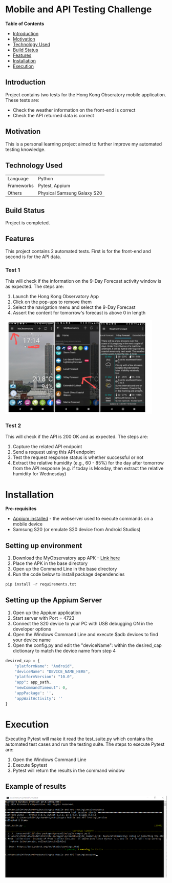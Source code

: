 # Mobile and API Testing Challenge

**Table of Contents**
- [Introduction](#introduction)
- [Motivation](#motivation)
- [Technology Used](#technologyUsed)
- [Build Status](#buildStatus)
- [Features](#features)
- [Installation](#installation)
- [Execution](#execution)

## Introduction <a name="introduction"></a>
Project contains two tests for the Hong Kong Obseratory mobile application. These tests are:
* Check the weather information on the front-end is correct
* Check the API returned data is correct 

## Motivation <a name="motivation"></a>
This is a personal learning project aimed to further improve my automated testing knowledge.

## Technology Used <a name="technologyUsed"></a>
<table>
  <tbody>
    <tr>
      <td>Language</td>
      <td>Python</td>
    </tr>
    <tr>
      <td>Frameworks</td>
      <td>Pytest, Appium</td>
    </tr>
    <tr>
      <td>Others</td>
      <td>Physical Samsung Galaxy S20</td>
    </tr>
  </tbody>
</table>

## Build Status <a name="buildStatus"></a>
Project is completed.

## Features <a name="features"></a>
This project contains 2 automated tests. First is for the front-end and second is for the API data.

### Test 1
This will check if the information on the 9-Day Forecast activity window is as expected. The steps are:
1. Launch the Hong Kong Observatory App
2. Click on the pop-ups to remove them
3. Select the navigation menu and select the 9-Day Forecast
4. Assert the content for tomorrow's forecast is above 0 in length

![my screenshot](./example.png)

### Test 2
This will check if the API is 200 OK and as expected. The steps are:
1. Capture the related API endpoint
2. Send a request using this API endpoint
3. Test the request response status is whether successful or not
4. Extract the relative humidity (e.g., 60 - 85%) for the day after tomorrow from the API response (e.g. if today is Monday, then extract the relative humidity for Wednesday)


# Installation <a name="installation"></a>

**Pre-requisites**
* [Appium installed](https://appium.io/docs/en/about-appium/getting-started/?lang=en) - the webserver used to execute commands on a mobile device
* Samsung S20 (or emulate S20 device from Android Studios)

## Setting up environment
1. Download the MyObservatory app APK - [Link here](https://m.apkpure.com/myobservatory-%E6%88%91%E7%9A%84%E5%A4%A9%E6%96%87%E5%8F%B0/hko.MyObservatory_v1_0)
2. Place the APK in the base directory
3. Open up the Command Line in the base directory
4. Run the code below to install package dependencies 
```python
pip install -r requirements.txt
```

## Setting up the Appium Server
1. Open up the Appium application
2. Start server with Port = 4723
3. Connect the S20 device to your PC with USB debugging ON in the developer options
4. Open the Windows Command Line and execute $adb devices to find your device name
5. Open the config.py and edit the "deviceName": within the desired_cap dictionary to match the device name from step 4
```python
desired_cap = {
    "platformName": "Android",
    "deviceName": "DEVICE_NAME_HERE",
    "platformVersion": "10.0",
    "app": app_path,
    "newCommandTimeout": 0,
    'appPackage': '',
    'appWaitActivity': ''
}
```
# Execution <a name="execution"></a>
Executing Pytest will make it read the test_suite.py which contains the automated test cases and run the testing suite. The steps to execute Pytest are: 
1. Open the Windows Command Line
2. Execute $pytest
5. Pytest will return the results in the command window

## Example of results
![my screenshot](./example_executed.PNG)

